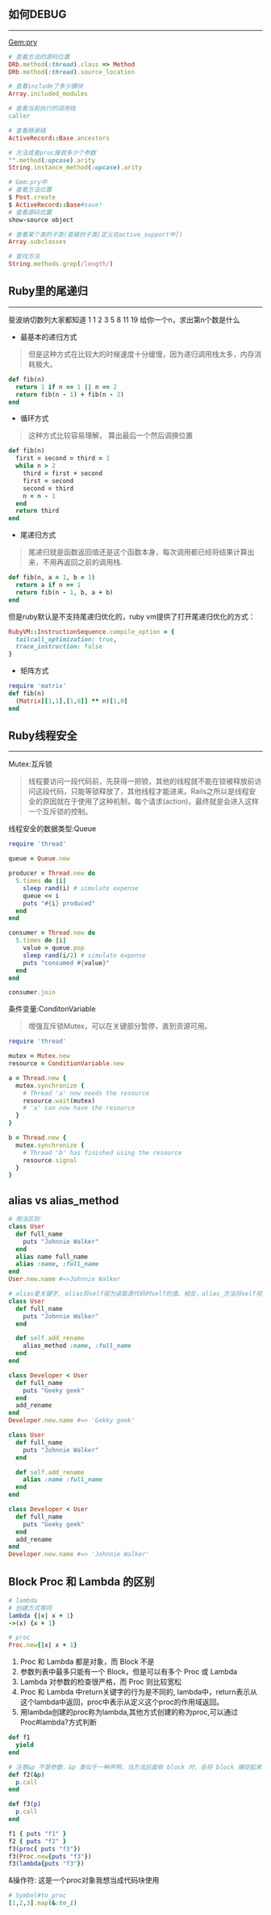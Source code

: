 ## 如何DEBUG
---
[Gem:pry](https://github.com/pry/pry/wiki/Source-browsing)

```ruby
# 查看方法的源码位置
DRb.method(:thread).class => Method
DRb.method(:thread).source_location

# 查看include了多少模块
Array.included_modules

# 查看当前执行的调用栈
caller

# 查看继承链
ActiveRecord::Base.ancestors

# 方法或者proc接收多少个参数
"".method(:upcase).arity
String.instance_method(:upcase).arity

# Gem:pry中
# 查看方法位置
$ Post.create
$ ActiveRecord::Base#save!
# 查看源码位置
show-source object

# 查看某个类的子类(直接的子类[定义在active_support中])
Array.subclasses

# 查找方法
String.methods.grep(/length/)
```


## Ruby里的尾递归
---
斐波纳切数列大家都知道
1 1 2 3 5 8 11 19
给你一个n，求出第n个数是什么

+ 最基本的递归方式
> 但是这种方式在比较大的时候速度十分缓慢，因为递归调用栈太多，内存消耗极大。

```ruby
def fib(n)
  return 1 if n == 1 || n == 2
  return fib(n - 1) + fib(n - 2)
end
```

+ 循环方式
> 这种方式比较容易理解， 算出最后一个然后调换位置

```ruby
def fib(n)
  first = second = third = 1
  while n > 2
    third = first + second
    first = second
    second = third
    n = n - 1
  end
  return third
end
```

+ 尾递归方式
> 尾递归就是函数返回值还是这个函数本身，每次调用都已经将结果计算出来，不用再返回之前的调用栈.

```ruby
def fib(n, a = 1, b = 1)
  return a if n == 1
  return fib(n - 1, b, a + b)
end
```
但是ruby默认是不支持尾递归优化的，ruby vm提供了打开尾递归优化的方式：
```ruby
RubyVM::InstructionSequence.compile_option = {
  tailcall_optimization: true,
  trace_instruction: false
}
```

+ 矩阵方式
```ruby
require 'matrix'
def fib(n)
  (Matrix[[1,1],[1,0]] ** n)[1,0]
end
```


## Ruby线程安全
---
Mutex:互斥锁
>线程要访问一段代码前，先获得一把锁，其他的线程就不能在锁被释放前访问这段代码，只能等锁释放了，其他线程才能进来。Rails之所以是线程安全的原因就在于使用了这种机制，每个请求(action)，最终就是会进入这样一个互斥锁的控制。

线程安全的数据类型:Queue
```ruby
require 'thread'

queue = Queue.new

producer = Thread.new do
  5.times do |i|
    sleep rand(i) # simulate expense
    queue << i
    puts "#{i} produced"
  end
end

consumer = Thread.new do
  5.times do |i|
    value = queue.pop
    sleep rand(i/2) # simulate expense
    puts "consumed #{value}"
  end
end

consumer.join
```

条件变量:ConditonVariable
>增强互斥锁Mutex，可以在关键部分暂停，直到资源可用。

```ruby
require 'thread'

mutex = Mutex.new
resource = ConditionVariable.new

a = Thread.new {
  mutex.synchronize {
    # Thread 'a' now needs the resource
    resource.wait(mutex)
    # 'a' can now have the resource
  }
}

b = Thread.new {
  mutex.synchronize {
    # Thread 'b' has finished using the resource
    resource.signal
  }
}
```


## alias vs alias_method
```ruby
# 用法区别
class User
  def full_name
    puts "Johnnie Walker"
  end
  alias name full_name
  alias :name, :full_name
end
User.new.name #=>Johnnie Walker

# alias是关键字, alias将self视为读取源代码时self的值。相反，alias_方法将self视为运行时确定的值。
class User
  def full_name
    puts "Johnnie Walker"
  end

  def self.add_rename
    alias_method :name, :full_name
  end
end

class Developer < User
  def full_name
    puts "Geeky geek"
  end
  add_rename
end
Developer.new.name #=> 'Gekky geek'

class User
  def full_name
    puts "Johnnie Walker"
  end

  def self.add_rename
    alias :name :full_name
  end
end

class Developer < User
  def full_name
    puts "Geeky geek"
  end
  add_rename
end
Developer.new.name #=> 'Johnnie Walker'
```


## Block Proc 和 Lambda 的区别
```ruby
# lambda
# 创建方式等同
lambda {|x| x + 1}
->(x) {x + 1}

# proc
Proc.new{|x| x + 1}
```
1. Proc 和 Lambda 都是对象，而 Block 不是
2. 参数列表中最多只能有一个 Block，但是可以有多个 Proc 或 Lambda
3. Lambda 对参数的检查很严格，而 Proc 则比较宽松
4. Proc 和 Lambda 中return关键字的行为是不同的, lambda中，return表示从这个lambda中返回，proc中表示从定义这个proc的作用域返回。
5. 用lambda创建的proc称为lambda,其他方式创建的称为proc,可以通过Proc#lambda?方式判断

```ruby
def f1
  yield
end

# 注意&p 不是参数，&p 类似于一种声明，当方法后面有 block 时，会将 block 捕捉起来存放到变量 p 中，如果方法后面没有 block，那么&p 什么也不干
def f2(&p)
  p.call
end

def f3(p)
  p.call
end

f1 { puts "f1" }
f2 { puts "f2" }
f3(proc{ puts "f3"})
f3(Proc.new{puts "f3"})
f3(lambda{puts "f3"})
```

&操作符: 这是一个proc对象我想当成代码块使用
```ruby
# Symbol#to_proc
[1,2,3].map(&:to_i)
```